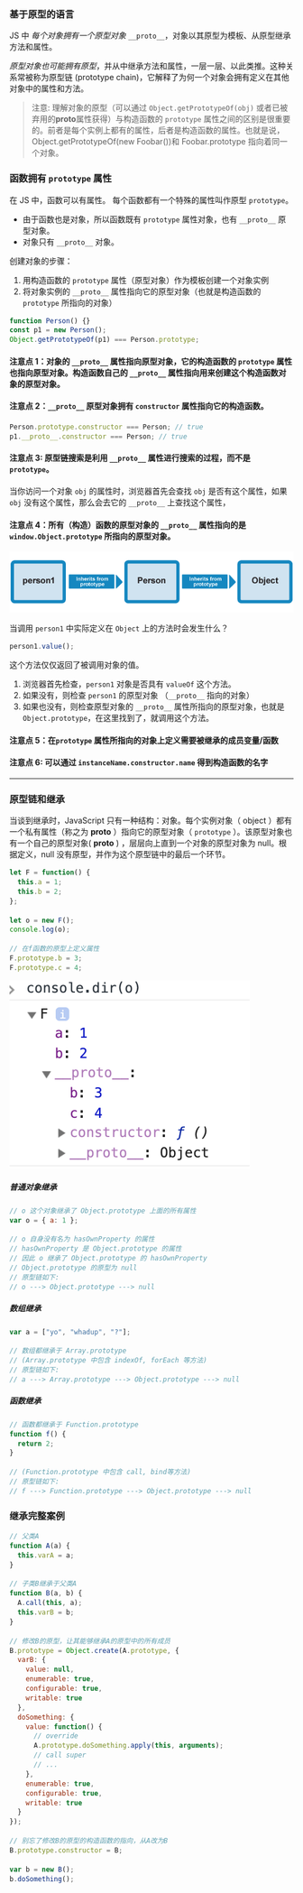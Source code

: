 ### 基于原型的语言

JS 中 _每个对象拥有一个原型对象_ `__proto__`，对象以其原型为模板、从原型继承方法和属性。

_原型对象也可能拥有原型_，并从中继承方法和属性，一层一层、以此类推。这种关系常被称为原型链 (prototype chain)，它解释了为何一个对象会拥有定义在其他对象中的属性和方法。

> 注意: 理解对象的原型（可以通过 `Object.getPrototypeOf(obj)` 或者已被弃用的**proto**属性获得）与构造函数的 `prototype` 属性之间的区别是很重要的。前者是每个实例上都有的属性，后者是构造函数的属性。也就是说，Object.getPrototypeOf(new Foobar())和 Foobar.prototype 指向着同一个对象。

### 函数拥有 `prototype` 属性

在 JS 中，函数可以有属性。 每个函数都有一个特殊的属性叫作原型 `prototype`。

- 由于函数也是对象，所以函数既有 `prototype` 属性对象，也有 `__proto__` 原型对象。
- 对象只有 `__proto__` 对象。

创建对象的步骤：

1. 用构造函数的 `prototype` 属性（原型对象）作为模板创建一个对象实例
2. 将对象实例的 `__proto__` 属性指向它的原型对象（也就是构造函数的 `prototype` 所指向的对象）

```js
function Person() {}
const p1 = new Person();
Object.getPrototypeOf(p1) === Person.prototype;
```

#### 注意点 1：对象的 `__proto__` 属性指向原型对象，它的构造函数的 `prototype` 属性也指向原型对象。构造函数自己的 `__proto__` 属性指向用来创建这个构造函数对象的原型对象。

#### 注意点 2：`__proto__` 原型对象拥有 `constructor` 属性指向它的构造函数。

```js
Person.prototype.constructor === Person; // true
p1.__proto__.constructor === Person; // true
```

#### 注意点 3: 原型链搜索是利用 `__proto__` 属性进行搜索的过程，而不是 `prototype`。

当你访问一个对象 `obj` 的属性时，浏览器首先会查找 `obj` 是否有这个属性，如果 `obj` 没有这个属性，那么会去它的 `__proto__` 上查找这个属性，

#### 注意点 4：所有（构造）函数的原型对象的 `__proto__` 属性指向的是 `window.Object.prototype` 所指向的原型对象。

![image](./prototype.png)

当调用 `person1` 中实际定义在 `Object` 上的方法时会发生什么？

```js
person1.value();
```

这个方法仅仅返回了被调用对象的值。

1. 浏览器首先检查，`person1` 对象是否具有 `valueOf` 这个方法。
2. 如果没有，则检查 `person1` 的原型对象 （`__proto__` 指向的对象）
3. 如果也没有，则检查原型对象的 `__proto__` 属性所指向的原型对象，也就是 `Object.prototype`，在这里找到了，就调用这个方法。

#### 注意点 5：在`prototype` 属性所指向的对象上定义需要被继承的成员变量/函数

#### 注意点 6: 可以通过 `instanceName.constructor.name` 得到构造函数的名字

---

### 原型链和继承

当谈到继承时，JavaScript 只有一种结构：对象。每个实例对象（ object ）都有一个私有属性（称之为 **proto** ）指向它的原型对象（ `prototype` ）。该原型对象也有一个自己的原型对象( **proto** ) ，层层向上直到一个对象的原型对象为 null。根据定义，null 没有原型，并作为这个原型链中的最后一个环节。

```js
let F = function() {
  this.a = 1;
  this.b = 2;
};

let o = new F();
console.log(o);

// 在f函数的原型上定义属性
F.prototype.b = 3;
F.prototype.c = 4;
```

![image](./inheritance.png)

##### 普通对象继承

```js
// o 这个对象继承了 Object.prototype 上面的所有属性
var o = { a: 1 };

// o 自身没有名为 hasOwnProperty 的属性
// hasOwnProperty 是 Object.prototype 的属性
// 因此 o 继承了 Object.prototype 的 hasOwnProperty
// Object.prototype 的原型为 null
// 原型链如下:
// o ---> Object.prototype ---> null
```

##### 数组继承

```js
var a = ["yo", "whadup", "?"];

// 数组都继承于 Array.prototype
// (Array.prototype 中包含 indexOf, forEach 等方法)
// 原型链如下:
// a ---> Array.prototype ---> Object.prototype ---> null
```

##### 函数继承

```js
// 函数都继承于 Function.prototype
function f() {
  return 2;
}

// (Function.prototype 中包含 call, bind等方法)
// 原型链如下:
// f ---> Function.prototype ---> Object.prototype ---> null
```

### 继承完整案例

```js
// 父类A
function A(a) {
  this.varA = a;
}

// 子类B继承于父类A
function B(a, b) {
  A.call(this, a);
  this.varB = b;
}

// 修改B的原型，让其能够继承A的原型中的所有成员
B.prototype = Object.create(A.prototype, {
  varB: {
    value: null,
    enumerable: true,
    configurable: true,
    writable: true
  },
  doSomething: {
    value: function() {
      // override
      A.prototype.doSomething.apply(this, arguments);
      // call super
      // ...
    },
    enumerable: true,
    configurable: true,
    writable: true
  }
});

// 别忘了修改B的原型的构造函数的指向，从A改为B
B.prototype.constructor = B;

var b = new B();
b.doSomething();
```
